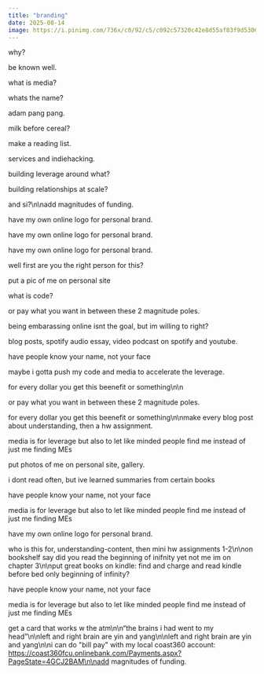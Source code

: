 ```yaml
---
title: "branding"
date: 2025-08-14
image: https://i.pinimg.com/736x/c0/92/c5/c092c57320c42e8d55af83f9d5306314.jpg
---
```


why?

be known well.

what is media?

whats the name?

adam pang pang.

milk before cereal?

make a reading list.

services and indiehacking.

building leverage around what?

building relationships at scale?

and si?\n\nadd magnitudes of funding.

have my own online logo for personal brand.

have my own online logo for personal brand.

have my own online logo for personal brand.

well first are you the right person for this?

put a pic of me on personal site

what is code?

or pay what you want in between these 2 magnitude poles.

being embarassing online isnt the goal, but im willing to right?

blog posts, spotify audio essay, video podcast on spotify and youtube.

have people know your name, not your face

maybe i gotta push my code and media to accelerate the leverage.

for every dollar you get this beenefit or something\n\n

or pay what you want in between these 2 magnitude poles.

for every dollar you get this beenefit or something\n\nmake every blog post about understanding, then a hw assignment.

media is for leverage but also to let like minded people find me instead of just me finding MEs

put photos of me on personal site, gallery.

i dont read often, but ive learned summaries from certain books

have people know your name, not your face

media is for leverage but also to let like minded people find me instead of just me finding MEs

have my own online logo for personal brand.

who is this for, understanding-content, then mini hw assignments 1-2\n\non bookshelf say did you read the beginning of inifnity yet not me im on chapter 3\n\nput great books on kindle: find and charge and read kindle before bed only beginning of infinity?

have people know your name, not your face


media is for leverage but also to let like minded people find me instead of just me finding MEs

get a card that works w the atm\n\n“the brains i had went to my head”\n\nleft and right brain are yin and yang\n\nleft and right brain are yin and yang\n\ni can do "bill pay" with my local coast360 account: https://coast360fcu.onlinebank.com/Payments.aspx?PageState=4GCJ2BAM\n\nadd magnitudes of funding.
